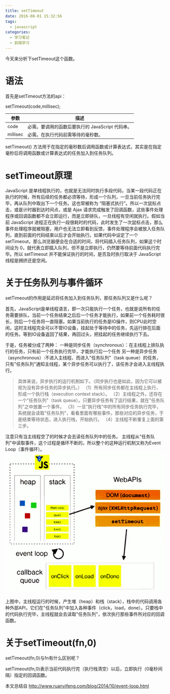 ```yaml
---
title: setTimeout
date: 2016-08-01 15:32:56
tags: 
  - javascript
categories:
  - 学习笔记
  - 前端学习
---
```

今天来分析下setTimeout这个函数。

# 语法
<!-- more -->

首先是setTimeout方法的api：

setTimeout(code,millisec);

|参数|描述|
|------|------|
|code|必需。要调用的函数后要执行的 JavaScript 代码串。|
|millisec|必需。在执行代码前需等待的毫秒数。|


setTimeout() 方法用于在指定的毫秒数后调用函数或计算表达式，其实是在指定毫秒后将调用函数或计算表达式的任务加入到任务队列。

# setTimeout原理

JavaScript 是单线程执行的，也就是无法同时执行多段代码，当某一段代码正在执行的时候，所有后续的任务都必须等待，形成一个队列，一旦当前任务执行完毕，再从队列中取出下一个任务。这也常被称为 “阻塞式执行”。所以一次鼠标点击，或是计时器到达时间点，或是 Ajax 请求完成触发了回调函数，这些事件处理程序或回调函数都不会立即运行，而是立即排队，一旦线程有空闲就执行。假如当前 JavaScript 进程正在执行一段很耗时的代码，此时发生了一次鼠标点击，那么事件处理程序就被阻塞，用户也无法立即看到反馈，事件处理程序会被放入任务队列，直到前面的代码结束以后才会开始执行。如果代码中设定了一个 setTimeout，那么浏览器便会在合适的时间，将代码插入任务队列，如果这个时间设为 0，就代表立即插入队列，但不是立即执行，仍然要等待前面代码执行完毕。所以 setTimeout 并不能保证执行的时间，是否及时执行取决于 JavaScript 线程是拥挤还是空闲。

# 关于任务队列与事件循环

setTimeout的作用是延迟将任务加入到任务队列，那任务队列又是什么呢？

首先，JavaScript是单线程语言，即一次只能执行一个任务，也就是说所有的任务需要排队，当前一个任务结束之后后一个任务才能执行，如果前一个任务耗时很长，则后一个任务将一直阻塞。如果当前执行的任务是IO操作，则CPU此时空闲，这时主线程完全可以不管IO设备，挂起处于等待中的任务，先运行排在后面的任务。等到IO设备返回了结果，再回过头，把挂起的任务继续执行下去。

于是，任务被分成了两种：
一种是同步任务（synchronous）：在主线程上排队执行的任务，只有前一个任务执行完毕，才能执行后一个任务
另一种是异步任务（asynchronous）:不进入主线程、而进入"任务队列"（task queue）的任务，只有"任务队列"通知主线程，某个异步任务可以执行了，该任务才会进入主线程执行。

>具体来说，异步执行的运行机制如下。（同步执行也是如此，因为它可以被视为没有异步任务的异步执行。）
>（1）所有同步任务都在主线程上执行，形成一个执行栈（execution context stack）。
>（2）主线程之外，还存在一个"任务队列"（task queue）。只要异步任务有了运行结果，就在"任务队列"之中放置一个事件。
>（3）一旦"执行栈"中的所有同步任务执行完毕，系统就会读取"任务队列"，看看里面有哪些事件。那些对应的异步任务，于是结束等待状态，进入执行栈，开始执行。
>（4）主线程不断重复上面的第三步。

注意只有当主线程空了的时候才会去读任务队列中的任务。
主线程从"任务队列"中读取事件，这个过程是循环不断的，所以整个的这种运行机制又称为Event Loop（事件循环）。
![事件循环](/img/event_loop.png)

上图中，主线程运行的时候，产生堆（heap）和栈（stack），栈中的代码调用各种外部API，它们在"任务队列"中加入各种事件（click，load，done）。只要栈中的代码执行完毕，主线程就会去读取"任务队列"，依次执行那些事件所对应的回调函数。

# 关于setTimeout(fn,0)

setTimeout(fn,0)与fn有什么区别呢？

setTimeout(fn,0)表示当前代码执行完（执行栈清空）以后，立即执行（0毫秒间隔）指定的回调函数。

本文总结自 http://www.ruanyifeng.com/blog/2014/10/event-loop.html
